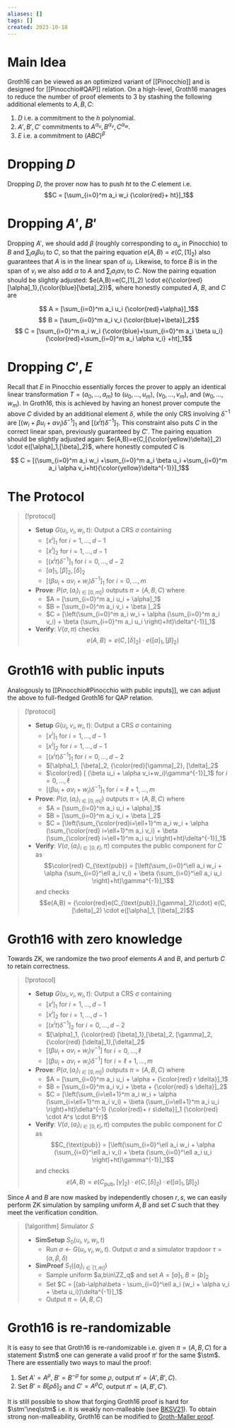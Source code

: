 ```yaml
---
aliases: []
tags: []
created: 2023-10-18
---
```

$\newcommand{\FF}{\mathbb{F}}$
$\newcommand{\ZZ}{\mathbb{Z}}$
$\newcommand{\idx}{\mathsf{i}}$
$\newcommand{\stm}{\mathsf{x}}$
$\newcommand{\wit}{\mathsf{w}}$

# Main Idea 
Groth16 can be viewed as an optimized variant of [[Pinocchio]] and is designed for [[Pinocchio#QAP]] relation. On a high-level, Groth16 manages to reduce the number of proof elements to 3 by stashing the following additional elements to $A,B,C$: 
  1. $D$ i.e. a commitment to the $h$ polynomial.  
  2. $A',B',C'$ commitments to $A^{\alpha_u}, B^{\alpha_v}, C^{\alpha_w}$.
  3. $E$ i.e. a commitment to $(ABC)^\beta$

# Dropping $D$ 
Dropping $D$, the prover now has to push $ht$ to the $C$ element i.e. $$C = [\sum_{i=0}^m a_i w_i {\color{red}+ ht}]_1$$

# Dropping $A',B'$
Dropping $A'$, we should add $\beta$ (roughly corresponding to $\alpha_u$ in Pinocchio) to $B$ and $\sum_i a_i \beta u_i$ to $C$, so that the pairing equation $e(A,B)=e(C,[1]_2)$ also guarantees that $A$ is in the linear span of $u_i$. 
Likewise, to force $B$ is in the span of $v_i$ we also add $\alpha$ to $A$ and $\sum_i a_i \alpha v_i$ to $C$.
Now the pairing equation should be slightly adjusted: $e(A,B)=e(C,[1]_2) \cdot e({\color{red}[\alpha]_1},{\color{blue}[\beta]_2})$, where honestly computed $A$, $B$, and $C$ are

$$ A = [\sum_{i=0}^m a_i u_i {\color{red}+\alpha}]_1$$
$$ B = [\sum_{i=0}^m a_i v_i {\color{blue}+\beta}]_2$$
$$ C = [\sum_{i=0}^m a_i w_i {\color{blue}+\sum_{i=0}^m a_i \beta u_i} {\color{red}+\sum_{i=0}^m a_i \alpha v_i} +ht]_1$$

# Dropping $C',E$ 
Recall that $E$ in Pinocchio essentially forces the prover to apply an identical linear transformation $T=(a_0,\ldots,a_m)$ to $(u_0,\ldots,u_m)$, $(v_0,\ldots,v_m)$, and $(w_0,\ldots,w_m)$.
In Groth16, this is achieved by having an honest prover compute the above $C$ divided by an additional element $\delta$, while the only CRS involving $\delta^{-1}$ are $[(w_i + \beta u_i +\alpha v_i)\delta^{-1}]_1$ and  $[(x^i t)\delta^{-1}]_1$.
This constraint also puts $C$ in the correct linear span, previously guaranteed by $C'$. 
The pairing equation should be slightly adjusted again: $e(A,B)=e(C,[{\color{yellow}\delta}]_2) \cdot e([\alpha]_1,[\beta]_2)$, where honestly computed $C$ is


$$ C = [(\sum_{i=0}^m a_i w_i +\sum_{i=0}^m a_i \beta u_i +\sum_{i=0}^m a_i \alpha v_i+ht){\color{yellow}\delta^{-1}}]_1$$

# The Protocol
> [!protocol] 
> - **Setup** $G(u_i,v_i,w_i,t)$: Output a CRS $\sigma$ containing
>   - $[x^i]_1$ for $i=1,\ldots,d-1$
>   - $[x^i]_2$ for $i=1,\ldots,d-1$
>   - $[(x^i t)\delta^{-1}]_1$ for $i=0,\ldots,d-2$
>   - $[\alpha]_1, [\beta]_2, [\delta]_2$
>   - $[ (\beta u_i + \alpha v_i+w_i)\delta^{-1}]_1$ for $i=0,\ldots,m$
> - **Prove**: $P(\sigma,(a_i)_{i\in [0,m]})$ outputs $\pi = (A,B,C)$ where
>   - $A = [\sum_{i=0}^m a_i u_i + \alpha]_1$
>   - $B = [\sum_{i=0}^m a_i v_i + \beta ]_2$
>   - $C = [\left(\sum_{i=0}^m a_i w_i + \alpha (\sum_{i=0}^m a_i v_i) + \beta (\sum_{i=0}^m a_i u_i \right)+ht)\delta^{-1}]_1$
> - **Verify**: $V(\sigma,\pi)$ checks
>   $$e(A,B) = e(C,[\delta]_2) \cdot e([\alpha]_1, [\beta]_2)$$ 

# Groth16 with public inputs
Analogously to [[Pinocchio#Pinocchio with public inputs]], we can adjust the above to full-fledged Groth16 for QAP relation. 
> [!protocol] 
> - **Setup** $G(u_i,v_i,w_i,t)$: Output a CRS $\sigma$ containing
>   - $[x^i]_1$ for $i=1,\ldots,d-1$
>   - $[x^i]_2$ for $i=1,\ldots,d-1$
>   - $[(x^i t)\delta^{-1}]_1$ for $i=0,\ldots,d-2$
>   - $[\alpha]_1, [\beta]_2, {\color{red}[\gamma]_2}, [\delta]_2$
>   - $\color{red} [ (\beta u_i + \alpha v_i+w_i)\gamma^{-1}]_1$ for $i=0,\ldots,\ell$
>   - $[ (\beta u_i + \alpha v_i+w_i)\delta^{-1}]_1$ for $i=\ell+1,\ldots,m$
> - **Prove**: $P(\sigma,(a_i)_{i\in [0,m]})$ outputs $\pi = (A,B,C)$ where
>   - $A = [\sum_{i=0}^m a_i u_i + \alpha]_1$
>   - $B = [\sum_{i=0}^m a_i v_i + \beta ]_2$
>   - $C = [\left(\sum_{\color{red}i=\ell+1}^m a_i w_i + \alpha (\sum_{\color{red} i=\ell+1}^m a_i v_i) + \beta (\sum_{\color{red} i=\ell+1}^m a_i u_i \right)+ht)\delta^{-1}]_1$
> - **Verify**: $V(\sigma,(a_i)_{i\in[0,\ell]},\pi)$ computes the public component for $C$ as
>   $$\color{red} C_{\text{pub}} = [\left(\sum_{i=0}^\ell a_i w_i + \alpha (\sum_{i=0}^\ell a_i v_i) + \beta (\sum_{i=0}^\ell a_i u_i \right)+ht)\gamma^{-1}]_1$$ 
> and checks
>   $$e(A,B) = {\color{red}e(C_{\text{pub}},[\gamma]_2)\cdot} e(C,[\delta]_2) \cdot  e([\alpha]_1, [\beta]_2)$$

# Groth16 with zero knowledge
Towards ZK, we randomize the two proof elements $A$ and $B$, and perturb $C$ to retain correctness.

> [!protocol] 
> - **Setup** $G(u_i,v_i,w_i,t)$: Output a CRS $\sigma$ containing
>   - $[x^i]_1$ for $i=1,\ldots,d-1$
>   - $[x^i]_2$ for $i=1,\ldots,d-1$
>   - $[(x^i t)\delta^{-1}]_2$ for $i=0,\ldots,d-2$
>   - $[\alpha]_1, {\color{red} [\beta]_1},[\beta]_2, [\gamma]_2, {\color{red} [\delta]_1},[\delta]_2$
>   - $[ (\beta u_i + \alpha v_i+w_i)\gamma^{-1}]$ for $i=0,\ldots,\ell$
>   - $[ (\beta u_i + \alpha v_i+w_i)\delta^{-1}]$ for $i=\ell+1,\ldots,m$
> - **Prove**: $P(\sigma,(a_i)_{i\in [0,m]})$ outputs $\pi = (A,B,C)$ where
>   - $A = [\sum_{i=0}^m a_i u_i + \alpha + {\color{red} r \delta}]_1$
>   - $B = [\sum_{i=0}^m a_i v_i + \beta  + {\color{red} s \delta}]_2$
>   - $C = [\left(\sum_{i=\ell+1}^m a_i w_i + \alpha (\sum_{i=\ell+1}^m a_i v_i) + \beta (\sum_{i=\ell+1}^m a_i u_i \right)+ht)\delta^{-1} {\color{red}+ r s\delta}]_1 {\color{red} \cdot A^s \cdot 
 B^r}$
> - **Verify**: $V(\sigma,(a_i)_{i\in[0,\ell]},\pi)$ computes the public component for $C$ as
>   $$C_{\text{pub}} = [\left(\sum_{i=0}^\ell a_i w_i + \alpha (\sum_{i=0}^\ell a_i v_i) + \beta (\sum_{i=0}^\ell a_i u_i \right)+ht)\gamma^{-1}]_1$$ 
> and checks
>   $$e(A,B) = e(C_{\text{pub}},[\gamma]_2)\cdot e(C,[\delta]_2) \cdot  e([\alpha]_1, [\beta]_2)$$

Since $A$ and $B$ are now masked by independently chosen $r,s$, we can easily perform ZK simulation by sampling uniform $A,B$ and set $C$ such that they meet the verification condition.

> [!algorithm] Simulator $S$
> - **SimSetup** $S_0(u_i,v_i,w_i,t)$
>   - Run $\sigma\gets G(u_i,v_i,w_i,t)$. Output $\sigma$ and a simulator trapdoor $\tau=(\alpha,\beta,\delta)$
> - **SimProof** $S_1((a_i)_{i\in[1,m]})$
>   - Sample uniform $a,b\in\ZZ_q$ and set $A=[a]_1,B=[b]_2$
>   - Set $C = [(ab-\alpha\beta - \sum_{i=0}^\ell a_i (w_i + \alpha v_i + \beta u_i))\delta^{-1}]_1$
>   - Output $\pi=(A,B,C)$


# Groth16 is re-randomizable
It is easy to see that Groth16 is re-randomizable i.e. given $\pi=(A,B,C)$ for a statement $\stm$ one can generate a valid proof $\pi'$ for the same $\stm$. 
There are essentially two ways to maul the proof:

1. Set $A'=A^\rho$, $B'=B^{-\rho}$ for some $\rho$, output $\pi'=(A',B',C)$.
2. Set $B'=B[\rho\delta]_2$ and $C'=A^\rho C$, output $\pi'=(A,B',C')$.

It is still possible to show that forging Groth16 proof is hard for $\stm'\neq\stm$ i.e. it is weakly non-malleable (see [BKSV21](https://eprint.iacr.org/2020/811.pdf)).
To obtain strong non-malleability, Groth16 can be modified to [Groth-Maller proof](https://eprint.iacr.org/2017/540.pdf).
